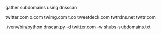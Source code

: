gather subdomains using dnsscan

twitter.com
x.com
twimg.com
t.co
tweetdeck.com
twtrdns.net
twttr.com

./venv/bin/python dnscan.py -d twitter.com -w shubs-subdomains.txt